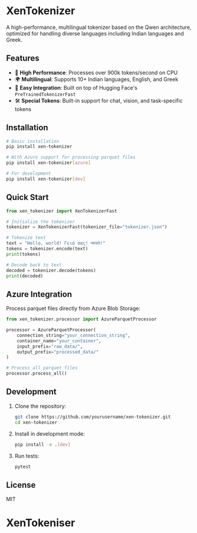 # XenTokenizer

A high-performance, multilingual tokenizer based on the Qwen architecture, optimized for handling diverse languages including Indian languages and Greek.

## Features

- 🚀 **High Performance**: Processes over 900k tokens/second on CPU
- 🌍 **Multilingual**: Supports 10+ Indian languages, English, and Greek
- 🔧 **Easy Integration**: Built on top of Hugging Face's `PreTrainedTokenizerFast`
- 🛠️ **Special Tokens**: Built-in support for chat, vision, and task-specific tokens

## Installation

```bash
# Basic installation
pip install xen-tokenizer

# With Azure support for processing parquet files
pip install xen-tokenizer[azure]

# For development
pip install xen-tokenizer[dev]
```

## Quick Start

```python
from xen_tokenizer import XenTokenizerFast

# Initialize the tokenizer
tokenizer = XenTokenizerFast(tokenizer_file="tokenizer.json")

# Tokenize text
text = "Hello, world! Γειά σας! नमस्ते!"
tokens = tokenizer.encode(text)
print(tokens)

# Decode back to text
decoded = tokenizer.decode(tokens)
print(decoded)
```

## Azure Integration

Process parquet files directly from Azure Blob Storage:

```python
from xen_tokenizer.processor import AzureParquetProcessor

processor = AzureParquetProcessor(
    connection_string="your_connection_string",
    container_name="your_container",
    input_prefix="raw_data/",
    output_prefix="processed_data/"
)

# Process all parquet files
processor.process_all()
```

## Development

1. Clone the repository:
   ```bash
   git clone https://github.com/yourusername/xen-tokenizer.git
   cd xen-tokenizer
   ```

2. Install in development mode:
   ```bash
   pip install -e .[dev]
   ```

3. Run tests:
   ```bash
   pytest
   ```

## License

MIT
# XenTokeniser
